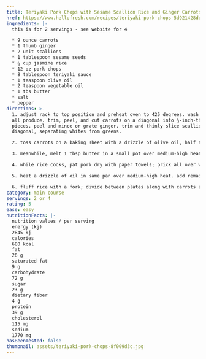 ```yaml
---
title: Teriyaki Pork Chops with Sesame Scallion Rice and Ginger Carrots - Hello Fresh
href: https://www.hellofresh.com/recipes/teriyaki-pork-chops-5d921428ddf6c16a2e15f8c0
ingredients: |-
  this is for 2 servings - see website for 4

  * 9 ounce carrots 
  * 1 thumb ginger
  * 2 unit scallions
  * 1 tablespoon sesame seeds
  * ½ cup jasmine rice
  * 12 oz pork chops
  * 8 tablespoon teriyaki sauce
  * 1 teaspoon olive oil
  * 2 teaspoon vegetable oil
  * 1 tbs butter 
  * salt
  * pepper
directions: >-
  1. adjust rack to top position and preheat oven to 425 degrees. wash and dry
  all produce. trim, peel, and cut carrots on a diagonal into ½-inch-thick
  pieces. peel and mince or grate ginger. trim and thinly slice scallions on a
  diagonal, separating whites from greens.

  2. toss carrots on a baking sheet with a drizzle of olive oil, half the ginger, salt, and pepper. roast on top rack until tender and lightly browned at the edges, 20-25 minutes.

  3. meanwhile, melt 1 tbsp butter in a small pot over medium-high heat. add half the sesame seeds and cook, stirring, until golden brown, 2-3 minutes. add rice, scallion whites, ¾ cup water (1½ cups for 4 servings), salt, and pepper. bring to a boil, then cover and reduce to a low simmer. cook until rice is tender, 15-18 minutes. keep covered off heat until ready to serve.

  4. while rice cooks, pat pork dry with paper towels; prick all over with a fork or knife. season all over with salt and pepper. heat a drizzle of oil in a large pan over medium-high heat. add pork and cook until browned and cooked through, 4-6 minutes per side. turn off heat; transfer to a plate. wipe out pan.

  5. heat a drizzle of oil in same pan over medium-high heat. add remaining ginger and cook until fragrant, 20-30 seconds. stir in teriyaki sauce and simmer until slightly thickened, 1-2 minutes. turn off heat.

  6. fluff rice with a fork; divide between plates along with carrots and pork. top pork with sauce and sprinkle with scallion greens and remaining sesame seeds. serve.
category: main course
servings: 2 or 4
rating: 5
ease: easy
nutritionFacts: |-
  nutrition values / per serving
  energy (kj)
  2845 kj
  calories
  680 kcal
  fat
  26 g
  saturated fat
  9 g
  carbohydrate
  72 g
  sugar
  23 g
  dietary fiber
  4 g
  protein
  39 g
  cholesterol
  115 mg
  sodium
  1770 mg
hasBeenTested: false
thumbnail: assets/teriyaki-pork-chops-8f009d3c.jpg
---
```

